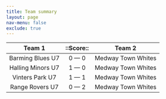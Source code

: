```yaml
---
title: Team summary
layout: page
nav-menu: false
exclude: true
---
```




|      Team 1       |  ::Score::  |       Team 2       |
|:-----------------:|:-----------:|:------------------:|
| Barming Blues U7  | 0 &mdash; 0 | Medway Town Whites |
| Halling Minors U7 | 1 &mdash; 0 | Medway Town Whites |
|  Vinters Park U7  | 1 &mdash; 1 | Medway Town Whites |
|  Range Rovers U7  | 0 &mdash; 2 | Medway Town Whites |

 <br /><br /><br />